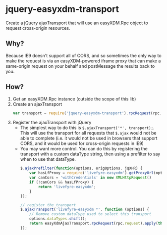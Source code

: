 # jquery-easyxdm-transport

Create a jQuery ajaxTransport that will use an easyXDM.Rpc object to request cross-origin resources.

## Why?

Because IE9 doesn't support all of CORS, and so sometimes the only way to make the request is via an easyXDM-powered iframe proxy that can make a same-origin request on your behalf and postMessage the results back to you.

## How?

1. Get an easyXDM.Rpc instance (outside the scope of this lib)
2. Create an ajaxTransport
    ```javascript
    var transport = require('jquery-easyxdm-transport').rpcRequest(rpc.request);
    ```
3. Register the ajaxTransport with jQuery
    * The simplest way to do this is `$.ajaxTransport('*', transport);`. This will use the transport for all requests that `$.ajax` would not be able to complete (i.e. it would not be used in browsers that support CORS, and it would be used for cross-origin requests in IE9)
    * You may want more control. You can do this by registering the transport with a custom dataType string, then using a prefilter to say when to use that dataType.
        ```javascript
        $.ajaxPrefilter(function(options, origOptions, jqXHR) {
            var hasLfProxy = require('livefyre-easyxdm').getProxyUrl(options.url);
            var canCors = 'withCredentials' in new XMLHttpRequest()
            if (!canCors && hasLfProxy) {
                return 'livefyre-easyxdm';    
            }
        });
        
        // register the transport
        $.ajaxTransport('livefyre-easyxdm *', function (options) {
            // Remove custom dataType used to select this transport
            options.dataTypes.shift();
            return easyXdmAjaxTransport.rpcRequest(rpc.request).apply(this, arguments);
        });
        ```

